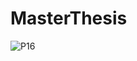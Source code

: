 # MasterThesis
 
![P16](https://github.com/leonorden/MasterThesisProject/assets/39034760/8c0aaf83-680e-42f5-b40b-720123165a20)
